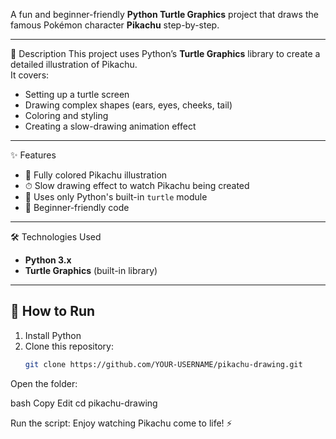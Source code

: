 A fun and beginner-friendly **Python Turtle Graphics** project that draws the famous Pokémon character **Pikachu** step-by-step.

---

📌 Description
This project uses Python’s **Turtle Graphics** library to create a detailed illustration of Pikachu.  
It covers:
- Setting up a turtle screen
- Drawing complex shapes (ears, eyes, cheeks, tail)
- Coloring and styling
- Creating a slow-drawing animation effect

---

✨ Features
- 🎨 Fully colored Pikachu illustration
- ⏱ Slow drawing effect to watch Pikachu being created
- 🐍 Uses only Python's built-in `turtle` module
- 👶 Beginner-friendly code

---

🛠️ Technologies Used
- **Python 3.x**
- **Turtle Graphics** (built-in library)

---

## 🚀 How to Run
1. Install Python 
2. Clone this repository:
   ```bash
   git clone https://github.com/YOUR-USERNAME/pikachu-drawing.git

   
Open the folder:

bash
Copy
Edit
cd pikachu-drawing

Run the script:
Enjoy watching Pikachu come to life! ⚡

